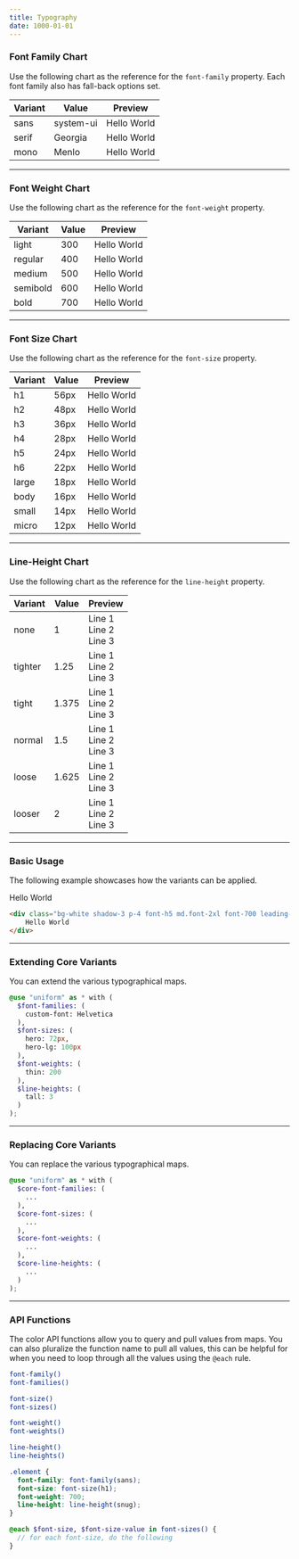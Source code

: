 ```yaml
---
title: Typography
date: 1000-01-01
---
```


### Font Family Chart

Use the following chart as the reference for the `font-family` property. Each font family also has fall-back options set.

<table>
  <thead>
    <tr>
      <th>
        Variant
      </th>
      <th>
        Value
      </th>
      <th>
        Preview
      </th>
    </tr>
  </thead>
  <tbody>
    <tr>
      <td>sans</td>
      <td>system-ui</td>
      <td class="font-sans">
        Hello World
      </td>
    </tr>
    <tr>
      <td>serif</td>
      <td>Georgia</td>
      <td class="font-serif">
        Hello World
      </td>
    </tr>
    <tr>
      <td>mono</td>
      <td>Menlo</td>
      <td class="font-mono">
        Hello World
      </td>
    </tr>
  </tbody>
</table>

---

### Font Weight Chart

Use the following chart as the reference for the `font-weight` property.

<table>
  <thead>
    <tr>
      <th>
        Variant
      </th>
      <th>
        Value
      </th>
      <th>
        Preview
      </th>
    </tr>
  </thead>
  <tbody>
    <tr>
      <td>light</td>
      <td>300</td>
      <td class="font-light">
        Hello World
      </td>
    </tr>
    <tr>
      <td>regular</td>
      <td>400</td>
      <td class="font-400">
        Hello World
      </td>
    </tr>
    <tr>
      <td>medium</td>
      <td>500</td>
      <td class="font-500">
        Hello World
      </td>
    </tr>
    <tr>
      <td>semibold</td>
      <td>600</td>
      <td class="font-600">
        Hello World
      </td>
    </tr>
    <tr>
      <td>bold</td>
      <td>700</td>
      <td class="font-700">
        Hello World
      </td>
    </tr>
  </tbody>
</table>

---

### Font Size Chart

Use the following chart as the reference for the `font-size` property.

<table>
  <thead>
    <tr>
      <th>
        Variant
      </th>
      <th>
        Value
      </th>
      <th>
        Preview
      </th>
    </tr>
  </thead>
  <tbody>
    <tr>
      <td>h1</td>
      <td>56px</td>
      <td class="font-h1">
        Hello World
      </td>
    </tr>
    <tr>
      <td>h2</td>
      <td>48px</td>
      <td class="font-h2">
        Hello World
      </td>
    </tr>
    <tr>
      <td>h3</td>
      <td>36px</td>
      <td class="font-5xl">
        Hello World
      </td>
    </tr>
    <tr>
      <td>h4</td>
      <td>28px</td>
      <td class="font-4xl">
        Hello World
      </td>
    </tr>
    <tr>
      <td>h5</td>
      <td>24px</td>
      <td class="font-h5">
        Hello World
      </td>
    </tr>
    <tr>
      <td>h6</td>
      <td>22px</td>
      <td class="font-2xl">
        Hello World
      </td>
    </tr>
    <tr>
      <td>large</td>
      <td>18px</td>
      <td class="font-large">
        Hello World
      </td>
    </tr>
    <tr>
      <td>body</td>
      <td>16px</td>
      <td class="font-md">
        Hello World
      </td>
    </tr>
    <tr>
      <td>small</td>
      <td>14px</td>
      <td class="font-small">
        Hello World
      </td>
    </tr>
    <tr>
      <td>micro</td>
      <td>12px</td>
      <td class="font-xs">
        Hello World
      </td>
    </tr>
  </tbody>
</table>

---

### Line-Height Chart

Use the following chart as the reference for the `line-height` property.

<table>
  <thead>
    <tr>
      <th>
        Variant
      </th>
      <th>
        Value
      </th>
      <th>
        Preview
      </th>
    </tr>
  </thead>
  <tbody>
    <tr>
      <td>none</td>
      <td>1</td>
      <td class="leading-none">
        Line 1<br>
        Line 2<br>
        Line 3
      </td>
    </tr>
    <tr>
      <td>tighter</td>
      <td>1.25</td>
      <td class="leading-tighter">
        Line 1<br>
        Line 2<br>
        Line 3
      </td>
    </tr>
    <tr>
      <td>tight</td>
      <td>1.375</td>
      <td class="leading-tight">
        Line 1<br>
        Line 2<br>
        Line 3
      </td>
    </tr>
    <tr>
      <td>normal</td>
      <td>1.5</td>
      <td class="leading-normal">
        Line 1<br>
        Line 2<br>
        Line 3
      </td>
    </tr>
    <tr>
      <td>loose</td>
      <td>1.625</td>
      <td class="leading-loose">
        Line 1<br>
        Line 2<br>
        Line 3
      </td>
    </tr>
    <tr>
      <td>looser</td>
      <td>2</td>
      <td class="leading-looser">
        Line 1<br>
        Line 2<br>
        Line 3
      </td>
    </tr>
  </tbody>
</table>

---

### Basic Usage

The following example showcases how the variants can be applied.

<section class="radius-lg bg-gray-100 p-6 flex justify-content-center gap-x-sm">
  <div class="bg-white shadow-3 p-4 font-h5 md.font-2xl font-700 leading-none align-center">
    Hello World
  </div>
</section>

```html
<div class="bg-white shadow-3 p-4 font-h5 md.font-2xl font-700 leading-none align-center">
	Hello World
</div>
```

---

### Extending Core Variants

You can extend the various typographical maps.

```scss
@use "uniform" as * with (
  $font-families: (
    custom-font: Helvetica
  ),
  $font-sizes: (
    hero: 72px,
    hero-lg: 100px
  ),
  $font-weights: (
    thin: 200
  ),
  $line-heights: (
    tall: 3
  )
);
```

---

### Replacing Core Variants

You can replace the various typographical maps.

```scss
@use "uniform" as * with (
  $core-font-families: (
    ...
  ),
  $core-font-sizes: (
    ...
  ),
  $core-font-weights: (
    ...
  ),
  $core-line-heights: (
    ...
  )
);
```

---

### API Functions

The color API functions allow you to query and pull values from maps. You can also pluralize the function name to pull all values, this can be helpful for when you need to loop through all the values using the `@each` rule.

```bash
font-family()
font-families()

font-size()
font-sizes()

font-weight()
font-weights()

line-height()
line-heights()
```

```scss
.element {
  font-family: font-family(sans);
  font-size: font-size(h1);
  font-weight: 700;
  line-height: line-height(snug);
}

@each $font-size, $font-size-value in font-sizes() {
  // for each font-size, do the following
}
```
